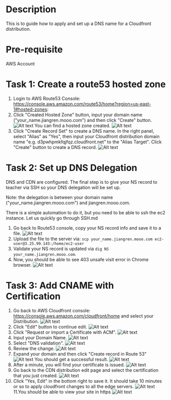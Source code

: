 # Description

This is to guide how to apply and set up a DNS name for a Cloudfront distribution.

# Pre-requisite

AWS Account


# Task 1: Create a route53 hosted zone

1. Login to AWS Route53 Console: https://console.aws.amazon.com/route53/home?region=us-east-1#hosted-zones:
2. Click "Created Hosted Zone" button, input your domain name ("your_name.jiangren.mooo.com") and then click "Create" button.
![Alt text](images/DNS1.png?raw=true)
You can find a hosted zone created.
![Alt text](images/DNS2.png?raw=true)
3. Click "Create Record Set" to create a DNS name. In the right panel, select "Alias" as "Yes", then input your Cloudfront distribution domain name "e.g. d3pwhpmkfqjfqz.cloudfront.net" to the "Alias Target". Click "Create" button to create a DNS record.
![Alt text](images/DNS3.png?raw=true)

# Task 2: Set up DNS Delegation
DNS and CDN are configured. The final step is to give your NS record to teacher via SSH so your DNS delegation will be set up.

Note: the delegation is between your domain name ("your_name.jiangren.mooo.com") and jiangren.mooo.com.

There is a simple automation to do it, but you need to be able to ssh the ec2 instance.
Let us quickly go through SSH.md

1. Go back to Route53 console, copy your NS record info and save it to a file. 
![Alt text](images/DNS15.png?raw=true)
2. Upload the file to the server via: `scp your_name.jiangren.mooo.com ec2-user@3.25.99.145:/home/ec2-user`
3. Validate your NS record is updated via `dig NS your_name.jiangren.mooo.com`.
4. Now, you should be able to see 403 unsafe visit error in Chrome browser.
![Alt text](images/DNS16.png?raw=true)

# Task 3: Add CNAME with Certification
1. Go back to AWS Cloudfront console: https://console.aws.amazon.com/cloudfront/home and select your Distribution.
![Alt text](images/DNS4_1.png?raw=true)
2. Click "Edit" button to continue edit.
![Alt text](images/DNS4.png?raw=true)
3. Click "Request or import a Certificate with ACM".
![Alt text](images/DNS5.png?raw=true)
4. Input your Domain Name.
![Alt text](images/DNS6.png?raw=true)
5. Select "DNS validation".
![Alt text](images/DNS7.png?raw=true)
6. Review the change.
![Alt text](images/DNS8.png?raw=true)
7. Expand your domain and then click "Create record in Route 53"
![Alt text](images/DNS9.png?raw=true)
You should get a successful result.
![Alt text](images/DNS11.png?raw=true)
8. After a minute, you will find your certificate is issued.
![Alt text](images/DNS12.png?raw=true)
9. Go back to the CDN distribution edit page and select the certification that you just created.
![Alt text](images/DNS13.png?raw=true)
10. Click "Yes, Edit" in the bottom right to save it. It should take 10 minutes or so to apply cloudfront changes to all the edge servers.
![Alt text](images/DNS14.png?raw=true)
11.You should be able to view your site in https
![Alt text](images/DNS17.png?raw=true)
